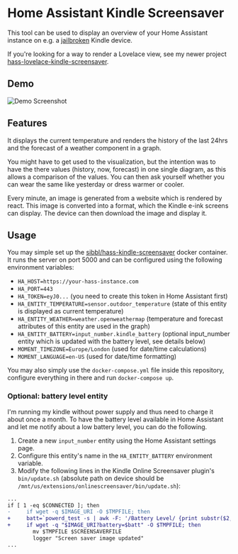 # Home Assistant Kindle Screensaver

This tool can be used to display an overview of your Home Assistant instance on e.g. a [jailbroken](https://www.mobileread.com/forums/showthread.php?t=236104) Kindle device.

If you're looking for a way to render a Lovelace view, see my newer project [hass-lovelace-kindle-screensaver](https://github.com/sibbl/hass-lovelace-kindle-screensaver).

## Demo

![Demo Screenshot](../assets/screenshot.png?raw=true)

## Features

It displays the current temperature and renders the history of the last 24hrs and the forecast of a weather component in a graph.

You might have to get used to the visualization, but the intention was to have the there values (history, now, forecast) in one single diagram, as this allows a comparison of the values. You can then ask yourself whether you can wear the same like yesterday or dress warmer or cooler.

Every minute, an image is generated from a website which is rendered by react. This image is converted into a format, which the Kindle e-ink screens can display. The device can then download the image and display it.

## Usage

You may simple set up the [sibbl/hass-kindle-screensaver](https://hub.docker.com/r/sibbl/hass-kindle-screensaver) docker container. It runs the server on port 5000 and can be configured using the following environment variables:

- `HA_HOST=https://your-hass-instance.com`
- `HA_PORT=443`
- `HA_TOKEN=eyJ0...` (you need to create this token in Home Assistant first)
- `HA_ENTITY_TEMPERATURE=sensor.outdoor_temperature` (state of this entity is displayed as current temperature)
- `HA_ENTITY_WEATHER=weather.openweathermap` (temperature and forecast attributes of this entity are used in the graph)
- `HA_ENTITY_BATTERY=input_number.kindle_battery` (optional input_number entity which is updated with the battery level, see details below)
- `MOMENT_TIMEZONE=Europe/London` (used for date/time calculations)
- `MOMENT_LANGUAGE=en-US` (used for date/time formatting)

You may also simply use the `docker-compose.yml` file inside this repository, configure everything in there and run `docker-compose up`.

### Optional: battery level entity

I'm running my kindle without power supply and thus need to charge it about once a month. To have the battery level available in Home Assistant and let me notify about a low battery level, you can do the following.

1. Create a new `input_number` entity using the Home Assistant settings page.
2. Configure this entity's name in the `HA_ENTITY_BATTERY` environment variable.
3. Modify the following lines in the Kindle Online Screensaver plugin's `bin/update.sh` (absolute path on device should be `/mnt/us/extensions/onlinescreensaver/bin/update.sh`):

```diff
...
if [ 1 -eq $CONNECTED ]; then
-     if wget -q $IMAGE_URI -O $TMPFILE; then
+     batt=`powerd_test -s | awk -F: '/Battery Level/ {print substr($2, 0, length($2)-1) - 0}'`
+     if wget -q "$IMAGE_URI?battery=$batt" -O $TMPFILE; then
        mv $TMPFILE $SCREENSAVERFILE
        logger "Screen saver image updated"
...
```
